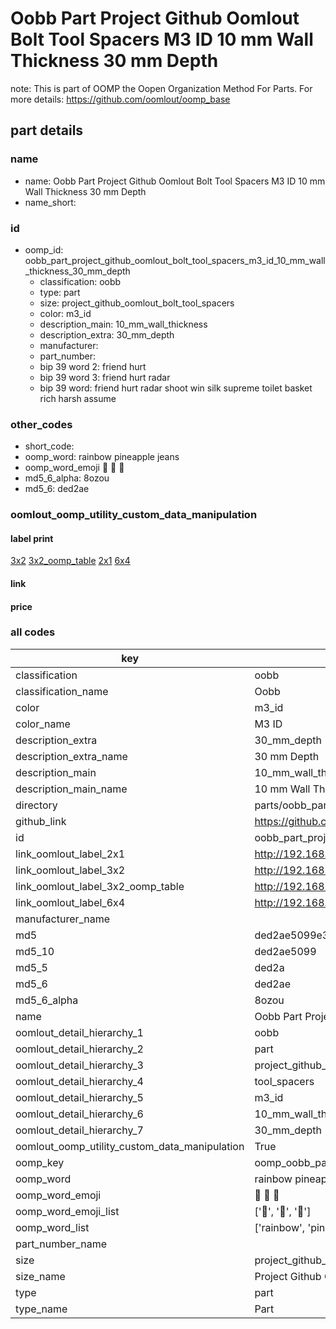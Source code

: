 # Oobb Part Project Github Oomlout Bolt Tool Spacers M3 ID 10 mm Wall Thickness 30 mm Depth  

note: This is part of OOMP the Oopen Organization Method For Parts. For more details: https://github.com/oomlout/oomp_base

##  part details
  







### name
* name: Oobb Part Project Github Oomlout Bolt Tool Spacers M3 ID 10 mm Wall Thickness 30 mm Depth
* name_short: 
### id
* oomp_id: oobb_part_project_github_oomlout_bolt_tool_spacers_m3_id_10_mm_wall_thickness_30_mm_depth
  * classification: oobb
  * type: part
  * size: project_github_oomlout_bolt_tool_spacers
  * color: m3_id
  * description_main: 10_mm_wall_thickness
  * description_extra: 30_mm_depth
  * manufacturer: 
  * part_number: 
  * bip 39 word 2: friend hurt
  * bip 39 word 3: friend hurt radar
  * bip 39 word: friend hurt radar shoot win silk supreme toilet basket rich harsh assume

### other_codes
* short_code: 
* oomp_word: rainbow pineapple jeans
* oomp_word_emoji :rainbow: :pineapple: :jeans:
* md5_6_alpha: 8ozou
* md5_6: ded2ae






### oomlout_oomp_utility_custom_data_manipulation
#### label print
[3x2](http://192.168.1.245:1112/?label=oomp%208ozou)
[3x2_oomp_table](http://192.168.1.108:1112/?label=oomp%208ozou)
[2x1](http://192.168.1.242:1112/?label=oomp%208ozou)
[6x4](http://192.168.1.55:1112/?label=oomp%208ozou)    

#### link

                              

#### price







### all codes 
| key | value |  
| --- | --- |  
| classification | oobb |  
| classification_name | Oobb |  
| color | m3_id |  
| color_name | M3 ID |  
| description_extra | 30_mm_depth |  
| description_extra_name | 30 mm Depth |  
| description_main | 10_mm_wall_thickness |  
| description_main_name | 10 mm Wall Thickness |  
| directory | parts/oobb_part_project_github_oomlout_bolt_tool_spacers_m3_id_10_mm_wall_thickness_30_mm_depth |  
| github_link | https://github.com/oomlout/oomlout_oomp_part_src/tree/main/parts/oobb_part_project_github_oomlout_bolt_tool_spacers_m3_id_10_mm_wall_thickness_30_mm_depth |  
| id | oobb_part_project_github_oomlout_bolt_tool_spacers_m3_id_10_mm_wall_thickness_30_mm_depth |  
| link_oomlout_label_2x1 | http://192.168.1.242:1112/?label=oomp%208ozou |  
| link_oomlout_label_3x2 | http://192.168.1.245:1112/?label=oomp%208ozou |  
| link_oomlout_label_3x2_oomp_table | http://192.168.1.108:1112/?label=oomp%208ozou |  
| link_oomlout_label_6x4 | http://192.168.1.55:1112/?label=oomp%208ozou |  
| manufacturer_name |  |  
| md5 | ded2ae5099e3db3f227dac69615bf2e7 |  
| md5_10 | ded2ae5099 |  
| md5_5 | ded2a |  
| md5_6 | ded2ae |  
| md5_6_alpha | 8ozou |  
| name | Oobb Part Project Github Oomlout Bolt Tool Spacers M3 ID 10 mm Wall Thickness 30 mm Depth |  
| oomlout_detail_hierarchy_1 | oobb |  
| oomlout_detail_hierarchy_2 | part |  
| oomlout_detail_hierarchy_3 | project_github_bolt |  
| oomlout_detail_hierarchy_4 | tool_spacers |  
| oomlout_detail_hierarchy_5 | m3_id |  
| oomlout_detail_hierarchy_6 | 10_mm_wall_thickness |  
| oomlout_detail_hierarchy_7 | 30_mm_depth |  
| oomlout_oomp_utility_custom_data_manipulation | True |  
| oomp_key | oomp_oobb_part_project_github_oomlout_bolt_tool_spacers_m3_id_10_mm_wall_thickness_30_mm_depth |  
| oomp_word | rainbow pineapple jeans |  
| oomp_word_emoji | :rainbow: :pineapple: :jeans: |  
| oomp_word_emoji_list | [':rainbow:', ':pineapple:', ':jeans:'] |  
| oomp_word_list | ['rainbow', 'pineapple', 'jeans'] |  
| part_number_name |  |  
| size | project_github_oomlout_bolt_tool_spacers |  
| size_name | Project Github Oomlout Bolt Tool Spacers |  
| type | part |  
| type_name | Part |  
